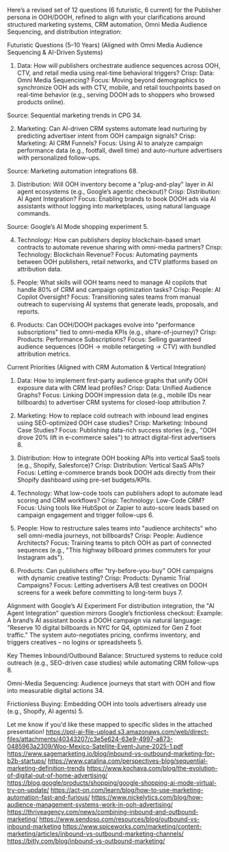 Here’s a revised set of 12 questions (6 futuristic, 6 current) for the Publisher persona in OOH/DOOH, refined to align with your clarifications around structured marketing systems, CRM automation, Omni Media Audience Sequencing, and distribution integration:

Futuristic Questions (5–10 Years)
(Aligned with Omni Media Audience Sequencing & AI-Driven Systems)
1. Data: How will publishers orchestrate audience sequences across OOH, CTV, and retail media using real-time behavioral triggers?
Crisp: Data: Omni Media Sequencing?
Focus: Moving beyond demographics to synchronize OOH ads with CTV, mobile, and retail touchpoints based on real-time behavior (e.g., serving DOOH ads to shoppers who browsed products online).


Source: Sequential marketing trends in CPG 34.


2. Marketing: Can AI-driven CRM systems automate lead nurturing by predicting advertiser intent from OOH campaign signals?
Crisp: Marketing: AI CRM Funnels?
Focus: Using AI to analyze campaign performance data (e.g., footfall, dwell time) and auto-nurture advertisers with personalized follow-ups.


Source: Marketing automation integrations 68.


3. Distribution: Will OOH inventory become a "plug-and-play" layer in AI agent ecosystems (e.g., Google’s agentic checkout)?
Crisp: Distribution: AI Agent Integration?
Focus: Enabling brands to book DOOH ads via AI assistants without logging into marketplaces, using natural language commands.


Source: Google’s AI Mode shopping experiment 5.


4. Technology: How can publishers deploy blockchain-based smart contracts to automate revenue sharing with omni-media partners?
Crisp: Technology: Blockchain Revenue?
Focus: Automating payments between OOH publishers, retail networks, and CTV platforms based on attribution data.


5. People: What skills will OOH teams need to manage AI copilots that handle 80% of CRM and campaign optimization tasks?
Crisp: People: AI Copilot Oversight?
Focus: Transitioning sales teams from manual outreach to supervising AI systems that generate leads, proposals, and reports.


6. Products: Can OOH/DOOH packages evolve into "performance subscriptions" tied to omni-media KPIs (e.g., share-of-journey)?
Crisp: Products: Performance Subscriptions?
Focus: Selling guaranteed audience sequences (OOH → mobile retargeting → CTV) with bundled attribution metrics.



Current Priorities
(Aligned with CRM Automation & Vertical Integration)
1. Data: How to implement first-party audience graphs that unify OOH exposure data with CRM lead profiles?
Crisp: Data: Unified Audience Graphs?
Focus: Linking DOOH impression data (e.g., mobile IDs near billboards) to advertiser CRM systems for closed-loop attribution 7.


2. Marketing: How to replace cold outreach with inbound lead engines using SEO-optimized OOH case studies?
Crisp: Marketing: Inbound Case Studies?
Focus: Publishing data-rich success stories (e.g., "OOH drove 20% lift in e-commerce sales") to attract digital-first advertisers 8.


3. Distribution: How to integrate OOH booking APIs into vertical SaaS tools (e.g., Shopify, Salesforce)?
Crisp: Distribution: Vertical SaaS APIs?
Focus: Letting e-commerce brands book DOOH ads directly from their Shopify dashboard using pre-set budgets/KPIs.


4. Technology: What low-code tools can publishers adopt to automate lead scoring and CRM workflows?
Crisp: Technology: Low-Code CRM?
Focus: Using tools like HubSpot or Zapier to auto-score leads based on campaign engagement and trigger follow-ups 6.


5. People: How to restructure sales teams into "audience architects" who sell omni-media journeys, not billboards?
Crisp: People: Audience Architects?
Focus: Training teams to pitch OOH as part of connected sequences (e.g., "This highway billboard primes commuters for your Instagram ads").


6. Products: Can publishers offer "try-before-you-buy" OOH campaigns with dynamic creative testing?
Crisp: Products: Dynamic Trial Campaigns?
Focus: Letting advertisers A/B test creatives on DOOH screens for a week before committing to long-term buys 7.



Alignment with Google’s AI Experiment
For distribution integration, the "AI Agent Integration" question mirrors Google’s frictionless checkout:
Example: A brand’s AI assistant books a DOOH campaign via natural language: "Reserve 10 digital billboards in NYC for Q4, optimized for Gen Z foot traffic." The system auto-negotiates pricing, confirms inventory, and triggers creatives – no logins or spreadsheets 5.


Key Themes
Inbound/Outbound Balance: Structured systems to reduce cold outreach (e.g., SEO-driven case studies) while automating CRM follow-ups 8.


Omni-Media Sequencing: Audience journeys that start with OOH and flow into measurable digital actions 34.


Frictionless Buying: Embedding OOH into tools advertisers already use (e.g., Shopify, AI agents) 5.


Let me know if you'd like these mapped to specific slides in the attached presentation!
https://ppl-ai-file-upload.s3.amazonaws.com/web/direct-files/attachments/40343207/c3e5e624-63e9-4997-a873-0485963a2309/Woo-Mexico-Satellite-Event-June-2025-1.pdf
https://www.sagemarketing.io/blog/inbound-vs-outbound-marketing-for-b2b-startups/
https://www.catalina.com/perspectives-blog/sequential-marketing-definition-trends
https://www.kochava.com/blog/the-evolution-of-digital-out-of-home-advertising/
https://blog.google/products/shopping/google-shopping-ai-mode-virtual-try-on-update/
https://act-on.com/learn/blog/how-to-use-marketing-automation-fast-and-furious/
https://www.nickelytics.com/blog/how-audience-management-systems-work-in-ooh-advertising/
https://thriveagency.com/news/combining-inbound-and-outbound-marketing/
https://www.sendoso.com/resources/blog/outbound-vs-inbound-marketing
https://www.spiceworks.com/marketing/content-marketing/articles/inbound-vs-outbound-marketing-channels/
https://bitly.com/blog/inbound-vs-outbound-marketing/ 